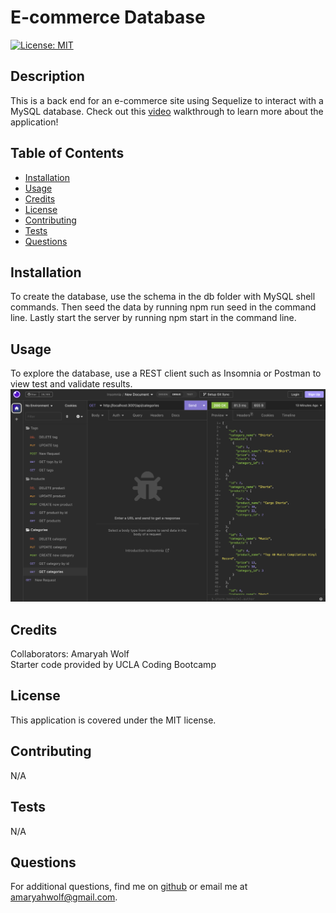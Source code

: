 # E-commerce Database
 
[![License: MIT](https://img.shields.io/badge/License-MIT-yellow.svg)](https://opensource.org/licenses/MIT)

## Description
This is a back end for an e-commerce site using Sequelize to interact with a MySQL database. Check out this [video](https://drive.google.com/file/d/1qi6dp7nd0x2Q0hXeTUTCzd-HTvnh_zfM/view) walkthrough to learn more about the application!

## Table of Contents
- [Installation](#installation)
- [Usage](#usage)
- [Credits](#credits)
- [License](#license)
- [Contributing](#contributing)
- [Tests](#tests)
- [Questions](#questions)

## Installation
To create the database, use the schema in the db folder with MySQL shell commands. Then seed the data by running npm run seed in the command line. Lastly start the server by running npm start in the command line.

## Usage
To explore the database, use a REST client such as Insomnia or Postman to view test and validate results.
![Screenshot of application](./public/images/e-commerce-db.png)

## Credits
Collaborators: Amaryah Wolf<br>
Starter code provided by UCLA Coding Bootcamp

## License
This application is covered under the MIT license.

## Contributing
N/A

## Tests
N/A

## Questions
For additional questions, find me on [github](https://github.com/amaryahwolf) or email me at amaryahwolf@gmail.com.